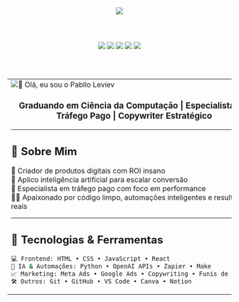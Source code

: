<div align="center">
  <img src="https://img.shields.io/badge/GitHubStats-by%20PablloLeviev-black?style=for-the-badge&logo=github" />
  
  <br><br>

  <img src="https://img.shields.io/badge/ROI-1000%25%2B-orange?style=for-the-badge&logo=fire" />
  <img src="https://img.shields.io/badge/TráfegoPago-Expert-blueviolet?style=for-the-badge&logo=googleads" />
  <img src="https://img.shields.io/badge/IA%20Aplicada-Conversão%20Real-brightgreen?style=for-the-badge&logo=openai" />
  <img src="https://img.shields.io/badge/Copywriter%20Estratégico-Mentalidade%20de%20Venda-critical?style=for-the-badge&logo=target" />
  <img src="https://img.shields.io/badge/Projetos%20Digitais-7%2B%20Lançamentos-yellow?style=for-the-badge&logo=rocket" />

  <br><br>

  <table>
    <tr>
      <td><img src="https://github-readme-stats.vercel.app/api/top-langs/?username=pablloleviev&langs_count=10&theme=radical&hide=jupyter%20notebook&layout=compact&langs=html,css,java,c++,python,javascript,ruby,go,typescript,shell_





<h1 align="center">👋 Olá, eu sou o Pabllo Leviev</h1>
<h3 align="center">Graduando em Ciência da Computação | Especialista em Tráfego Pago | Copywriter Estratégico</h3>

---

## 🎯 Sobre Mim

🚀 Criador de produtos digitais com ROI insano  
🧠 Aplico inteligência artificial para escalar conversão  
🎯 Especialista em tráfego pago com foco em performance  
👨‍💻 Apaixonado por código limpo, automações inteligentes e resultados reais  

---

## 🧩 Tecnologias & Ferramentas

```bash
💻 Frontend: HTML • CSS • JavaScript • React  
🧠 IA & Automações: Python • OpenAI APIs • Zapier • Make  
📈 Marketing: Meta Ads • Google Ads • Copywriting • Funis de Venda  
🛠️ Outros: Git • GitHub • VS Code • Canva • Notion

